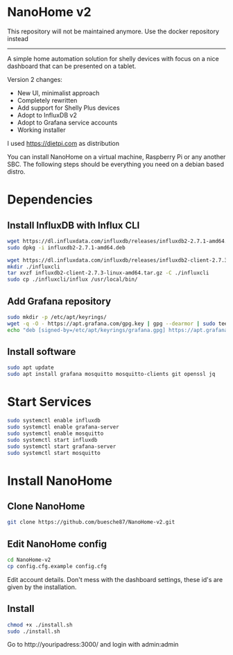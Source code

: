 # NanoHome v2

This repository will not be maintained anymore. Use the docker repository instead

---

A simple home automation solution for shelly devices with focus on a nice dashboard that can be presented on a tablet.

Version 2 changes:

- New UI, minimalist approach
- Completely rewritten
- Add support for Shelly Plus devices
- Adopt to InfluxDB v2
- Adopt to Grafana service accounts
- Working installer

I used https://dietpi.com as distribution

You can install NanoHome on a virtual machine, Raspberry Pi or any another SBC. 
The following steps should be everything you need on a debian based distro.

# Dependencies

## Install InfluxDB with Influx CLI

```bash
wget https://dl.influxdata.com/influxdb/releases/influxdb2-2.7.1-amd64.deb
sudo dpkg -i influxdb2-2.7.1-amd64.deb

wget https://dl.influxdata.com/influxdb/releases/influxdb2-client-2.7.3-linux-amd64.tar.gz
mkdir ./influxcli
tar xvzf influxdb2-client-2.7.3-linux-amd64.tar.gz -C ./influxcli
sudo cp ./influxcli/influx /usr/local/bin/
```

## Add Grafana repository
```bash
sudo mkdir -p /etc/apt/keyrings/
wget -q -O - https://apt.grafana.com/gpg.key | gpg --dearmor | sudo tee /etc/apt/keyrings/grafana.gpg > /dev/null
echo "deb [signed-by=/etc/apt/keyrings/grafana.gpg] https://apt.grafana.com stable main" | sudo tee -a /etc/apt/sources.list.d/grafana.list
```

## Install software
```bash
sudo apt update
sudo apt install grafana mosquitto mosquitto-clients git openssl jq
```

# Start Services
```bash
sudo systemctl enable influxdb
sudo systemctl enable grafana-server
sudo systemctl enable mosquitto
sudo systemctl start influxdb
sudo systemctl start grafana-server
sudo systemctl start mosquitto
```

# Install NanoHome

## Clone NanoHome
```bash
git clone https://github.com/buesche87/NanoHome-v2.git
```

## Edit NanoHome config
```bash
cd NanoHome-v2
cp config.cfg.example config.cfg
```

Edit account details. Don't mess with the dashboard settings, these id's are given by the installation.

## Install

```bash
chmod +x ./install.sh
sudo ./install.sh
```

Go to http://youripadress:3000/ and login with admin:admin
